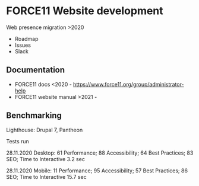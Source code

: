 # FORCE11 Website development

Web presence migration >2020

  - Roadmap
  - Issues
  - Slack

## Documentation

 - FORCE11 docs <2020 - https://www.force11.org/group/administrator-help
 - FORCE11 website manual >2021 - 

## Benchmarking

Lighthouse: Drupal 7, Pantheon

Tests run

28.11.2020 Desktop: 61 Performance; 88 Accessibility; 64 Best Practices; 83 SEO; Time to Interactive 3.2 sec

28.11.2020 Mobile: 11 Performance; 95 Accessibility; 57 Best Practices; 86 SEO; Time to Interactive 15.7 sec 





